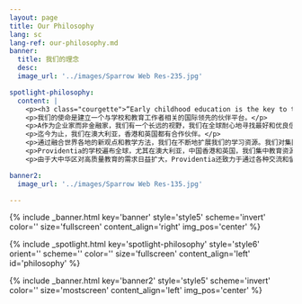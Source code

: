 ```yaml
---
layout: page
title: Our Philosophy
lang: sc
lang-ref: our-philosophy.md
banner:
  title: 我们的理念
  desc:
  image_url: '../images/Sparrow Web Res-235.jpg'

spotlight-philosophy:
  content: |
    <p><h3 class="courgette">“Early childhood education is the key to the betterment of society.”</h3><br> <span class="motto">— maria montessori</span></p>
    <p>我们的使命是建立一个与学校和教育工作者相关的国际领先的伙伴平台。</p>
    <p>A作为企业家而非金融家，我们有一个长远的视野，我们在全球耐心地寻找最好和优良信誉的合作伙伴。</p>
    <p>迄今为止，我们在澳大利亚，香港和英国都有合作伙伴。</p>
    <p>通过融合世界各地的新观点和教学方法，我们在不断地扩展我们的学习资源。我们对集团的教育事业充满热情，并不断地找寻最佳的合作伙伴，Providentia的团队拥有多元化的背景和丰富的教育经历。</p>
    <p>Providentia的学校遍布全球，尤其在澳大利亚，中国香港和英国，我们集中教育资源，以满足这些地区的家庭和学生需求。</p>
    <p>由于大中华区对高质量教育的需求日益扩大，Providentia还致力于通过各种交流和留学项目，将上述国家和地区的高质量教育平台与大中华区的学生联系起来。</p>

banner2:
  image_url: '../images/Sparrow Web Res-135.jpg'

---
```

<!-- Welcome Banner -->
{% include _banner.html key='banner' style='style5' scheme='invert' color='' size='fullscreen' content_align='right' img_pos='center' %}

<!-- Our Philosophy -->
{% include _spotlight.html key='spotlight-philosophy' style='style6' orient='' scheme='' color='' size='fullscreen' content_align='left' id='philosophy' %}

<!-- Banner2 -->
{% include _banner.html key='banner2' style='style5' scheme='invert' color='' size='mostscreen' content_align='left' img_pos='center' %}